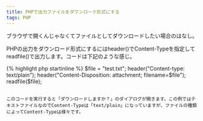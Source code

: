 ```yaml
---
title: PHPで出力ファイルをダウンロード形式にする
tags: PHP
---
```


ブラウザで開くんじゃなくてファイルとしてダウンロードしたい場合のはなし。

PHPの出力をダウンロード形式にするにはheader()でContent-Typeを指定してreadfile()で出力します。コードは下記のような感じ。

{% highlight php startinline %}
$file = "test.txt";
header("Content-type: text/plain");
header("Content-Disposition: attachment; filename=$file");
readfile($file);
```

このコードを実行すると「ダウンロードしますか？」のダイアログが開きます。この例ではテキストファイルなのでContent-Typeは「text/plain」になっていますが、ファイルの種類によってContent-Typeは様々です。

